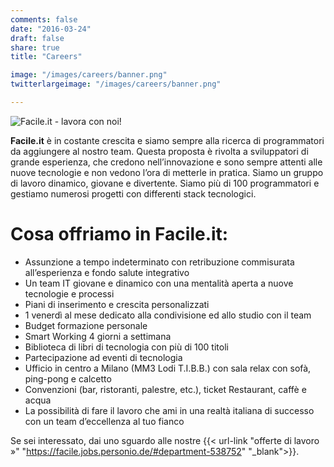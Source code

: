 ```yaml
---
comments: false
date: "2016-03-24"
draft: false
share: true
title: "Careers"

image: "/images/careers/banner.png"
twitterlargeimage: "/images/careers/banner.png"

---
```


![Facile.it - lavora con noi!](/images/careers/banner.png)

**Facile.it** è in costante crescita e siamo sempre alla ricerca di programmatori da aggiungere al nostro team.
Questa proposta è rivolta a sviluppatori di grande esperienza, che credono nell’innovazione e sono sempre attenti alle nuove tecnologie e non vedono l’ora di metterle in pratica. Siamo un gruppo di lavoro dinamico, giovane e divertente.
Siamo più di 100 programmatori e gestiamo numerosi progetti con differenti stack tecnologici.
 
# Cosa offriamo in Facile.it:

* Assunzione a tempo indeterminato con retribuzione commisurata all’esperienza e fondo salute integrativo
* Un team IT giovane e dinamico con una mentalità aperta a nuove tecnologie e processi
* Piani di inserimento e crescita personalizzati
* 1 venerdì al mese dedicato alla condivisione ed allo studio con il team
* Budget formazione personale
* Smart Working 4 giorni a settimana
* Biblioteca di libri di tecnologia con più di 100 titoli   
* Partecipazione ad eventi di tecnologia
* Ufficio in centro a Milano (MM3 Lodi T.I.B.B.) con sala relax con sofà, ping-pong e calcetto
* Convenzioni (bar, ristoranti, palestre, etc.), ticket Restaurant, caffè e acqua
* La possibilità di fare il lavoro che ami in una realtà italiana di successo con un team d’eccellenza al tuo fianco

Se sei interessato, dai uno sguardo alle nostre {{< url-link "offerte di lavoro »" "https://facile.jobs.personio.de/#department-538752" "_blank">}}.
